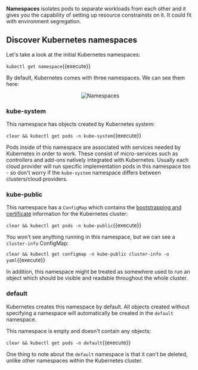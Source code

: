 **Namespaces** isolates pods to separate workloads from each other and it gives you the capability of setting up resource constrainsts on it. It could fit with environment segregation.

## Discover Kubernetes namespaces 

Let's take a look at the initial Kubernetes namespaces:

`kubectl get namespace`{{execute}}

By default, Kubernetes comes with three namespaces. We can see them here:

<p style="text-align:center;"><img src="/contino/courses/kubernetes-basic-concepts/pods/assets/namespaces.png" alt="Namespaces"></p>


### kube-system

This namespace has objects created by Kubernetes system:

`clear && kubectl get pods -n kube-system`{{execute}}

Pods inside of this namespace are associated with services needed by Kubernetes in order to work. These consist of micro-services such as controllers and add-ons natively integrated with Kubernetes. Usually each cloud provider will run specific implementation pods in this namespace too - so don't worry if the `kube-system` namespace differs between clusters/cloud providers.

### kube-public

This namespace has a `ConfigMap` which contains the [bootstrapping and certificate](https://kubernetes.io/docs/reference/access-authn-authz/bootstrap-tokens/) information for the Kubernetes cluster:

`clear && kubectl get pods -n kube-public`{{execute}}

You won't see anything running in this namespace, but we can see a `cluster-info` ConfigMap:

`clear && kubectl get configmap -n kube-public cluster-info -o yaml`{{execute}}

In addition, this namespace might be treated as somewhere used to run an object which should be visible and readable throughout the whole cluster.

### default

Kubernetes creates this namespace by default. All objects created without specifying a namespace will automatically be created in the `default` namespace.

This namespace is empty and doesn't contain any objects:

`clear && kubectl get pods -n default`{{execute}}

One thing to note about the `default` namespace is that it can't be deleted, unlike other namespaces within the Kubernetes cluster.